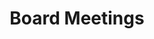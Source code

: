 ---
title: "Board Meetings"
draft: false
# page title background image
bg_image: "images/banner.webp"
description : "Board meetings take place on the last thursday of each month"
---